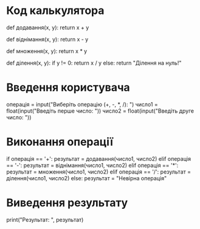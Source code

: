 # Код калькулятора
def додавання(x, y):
    return x + y

def віднімання(x, y):
    return x - y

def множення(x, y):
    return x * y

def ділення(x, y):
    if y != 0:
        return x / y
    else:
        return "Ділення на нуль!"

# Введення користувача
операція = input("Виберіть операцію (+, -, *, /): ")
число1 = float(input("Введіть перше число: "))
число2 = float(input("Введіть друге число: "))

# Виконання операції
if операція == '+':
    результат = додавання(число1, число2)
elif операція == '-':
    результат = віднімання(число1, число2)
elif операція == '*':
    результат = множення(число1, число2)
elif операція == '/':
    результат = ділення(число1, число2)
else:
    результат = "Невірна операція"

# Виведення результату
print("Результат: ", результат)
